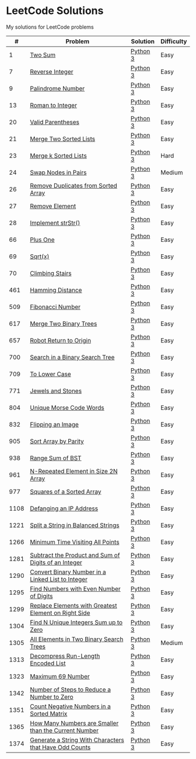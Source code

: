 # LeetCode Solutions
My solutions for LeetCode problems

|#|Problem|Solution|Difficulty|
|-|-------|--------|----------|
|1|[Two Sum](https://leetcode.com/problems/two-sum/)|[Python 3](./python/problem-0001.py)|Easy|
|7|[Reverse Integer](https://leetcode.com/problems/reverse-integer/)|[Python 3](./python/problem-0007.py)|Easy|
|9|[Palindrome Number](https://leetcode.com/problems/palindrome-number/)|[Python 3](./python/problem-0009.py)|Easy|
|13|[Roman to Integer](https://leetcode.com/problems/roman-to-integer/)|[Python 3](./python/problem-0013.py)|Easy|
|20|[Valid Parentheses](https://leetcode.com/problems/valid-parentheses/)|[Python 3](./python/problem-0020.py)|Easy|
|21|[Merge Two Sorted Lists](https://leetcode.com/problems/merge-two-sorted-lists/)|[Python 3](./python/problem-0021.py)|Easy|
|23|[Merge k Sorted Lists](https://leetcode.com/problems/merge-k-sorted-lists/)|[Python 3](./python/problem-0023.py)|Hard|
|24|[Swap Nodes in Pairs](https://leetcode.com/problems/swap-nodes-in-pairs/)|[Python 3](./python/problem-0024.py)|Medium|
|26|[Remove Duplicates from Sorted Array](https://leetcode.com/problems/remove-duplicates-from-sorted-array/)|[Python 3](./python/problem-0026.py)|Easy|
|27|[Remove Element](https://leetcode.com/problems/remove-element/)|[Python 3](./python/problem-0027.py)|Easy|
|28|[Implement strStr()](https://leetcode.com/problems/implement-strstr/)|[Python 3](./python/problem-0028.py)|Easy|
|66|[Plus One](https://leetcode.com/problems/plus-one/)|[Python 3](./python/problem-0066.py)|Easy|
|69|[Sqrt(x)](https://leetcode.com/problems/sqrtx/)|[Python 3](./python/problem-0069.py)|Easy|
|70|[Climbing Stairs](https://leetcode.com/problems/climbing-stairs/)|[Python 3](./python/problem-0070.py)|Easy|
|461|[Hamming Distance](https://leetcode.com/problems/hamming-distance/)|[Python 3](./python/problem-0461.py)|Easy|
|509|[Fibonacci Number](https://leetcode.com/problems/fibonacci-number/)|[Python 3](./python/problem-0509.py)|Easy|
|617|[Merge Two Binary Trees](https://leetcode.com/problems/merge-two-binary-trees/)|[Python 3](./python/problem-0617.py)|Easy|
|657|[Robot Return to Origin](https://leetcode.com/problems/robot-return-to-origin/)|[Python 3](./python/problem-0657.py)|Easy|
|700|[Search in a Binary Search Tree](https://leetcode.com/problems/search-in-a-binary-search-tree/)|[Python 3](./python/problem-0700.py)|Easy|
|709|[To Lower Case](https://leetcode.com/problems/to-lower-case/)|[Python 3](./python/problem-0709.py)|Easy|
|771|[Jewels and Stones](https://leetcode.com/problems/jewels-and-stones/)|[Python 3](./python/problem-0771.py)|Easy|
|804|[Unique Morse Code Words](https://leetcode.com/problems/unique-morse-code-words/)|[Python 3](./python/problem-0804.py)|Easy|
|832|[Flipping an Image](https://leetcode.com/problems/flipping-an-image/)|[Python 3](./python/problem-0832.py)|Easy|
|905|[Sort Array by Parity](https://leetcode.com/problems/sort-array-by-parity/)|[Python 3](./python/problem-0905.py)|Easy|
|938|[Range Sum of BST](https://leetcode.com/problems/range-sum-of-bst/)|[Python 3](./python/problem-0938.py)|Easy|
|961|[N-Repeated Element in Size 2N Array](https://leetcode.com/problems/n-repeated-element-in-size-2n-array/)|[Python 3](./python/problem-0961.py)|Easy|
|977|[Squares of a Sorted Array](https://leetcode.com/problems/squares-of-a-sorted-array/)|[Python 3](./python/problem-0977.py)|Easy|
|1108|[Defanging an IP Address](https://leetcode.com/problems/defanging-an-ip-address/)|[Python 3](./python/problem-1108.py)|Easy|
|1221|[Split a String in Balanced Strings](https://leetcode.com/problems/split-a-string-in-balanced-strings/)|[Python 3](./python/problem-1221.py)|Easy|
|1266|[Minimum Time Visiting All Points](https://leetcode.com/problems/minimum-time-visiting-all-points/)|[Python 3](./python/problem-1266.py)|Easy|
|1281|[Subtract the Product and Sum of Digits of an Integer](https://leetcode.com/problems/subtract-the-product-and-sum-of-digits-of-an-integer/)|[Python 3](./python/problem-1281.py)|Easy|
|1290|[Convert Binary Number in a Linked List to Integer](https://leetcode.com/problems/convert-binary-number-in-a-linked-list-to-integer/)|[Python 3](./python/problem-1290.py)|Easy|
|1295|[Find Numbers with Even Number of Digits](https://leetcode.com/problems/find-numbers-with-even-number-of-digits/)|[Python 3](./python/problem-1295.py)|Easy|
|1299|[Replace Elements with Greatest Element on Right Side](https://leetcode.com/problems/replace-elements-with-greatest-element-on-right-side/)|[Python 3](./python/problem-1299.py)|Easy|
|1304|[Find N Unique Integers Sum up to Zero](https://leetcode.com/problems/find-n-unique-integers-sum-up-to-zero/)|[Python 3](./python/problem-1304.py)|Easy|
|1305|[All Elements in Two Binary Search Trees](https://leetcode.com/problems/all-elements-in-two-binary-search-trees/)|[Python 3](./python/problem-1305.py)|Medium|
|1313|[Decompress Run-Length Encoded List](https://leetcode.com/problems/decompress-run-length-encoded-list/)|[Python 3](./python/problem-1313.py)|Easy|
|1323|[Maximum 69 Number](https://leetcode.com/problems/maximum-69-number/)|[Python 3](./python/problem-1323.py)|Easy|
|1342|[Number of Steps to Reduce a Number to Zero](https://leetcode.com/problems/number-of-steps-to-reduce-a-number-to-zero/)|[Python 3](./python/problem-1342.py)|Easy|
|1351|[Count Negative Numbers in a Sorted Matrix](https://leetcode.com/problems/count-negative-numbers-in-a-sorted-matrix/)|[Python 3](./python/problem-1351.py)|Easy|
|1365|[How Many Numbers are Smaller than the Current Number](https://leetcode.com/problems/how-many-numbers-are-smaller-than-the-current-number/)|[Python 3](./python/problem-1365.py)|Easy|
|1374|[Generate a String With Characters that Have Odd Counts](https://leetcode.com/problems/generate-a-string-with-characters-that-have-odd-counts/)|[Python 3](./python/problem-1374.py)|Easy|
